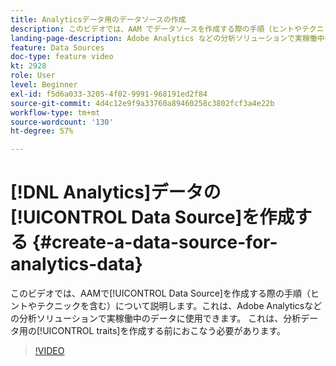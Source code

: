 ```yaml
---
title: Analyticsデータ用のデータソースの作成
description: このビデオでは、AAM でデータソースを作成する際の手順（ヒントやテクニックを含む）について説明します。このデータソースは、Adobe Analytics などの分析ソリューションからリアルタイムで取り込まれるデータに使用できます。これは、分析データの特性を作成する前に実行する必要があります。
landing-page-description: Adobe Analytics などの分析ソリューションで実稼働中のデータのデータソースを作成する方法を説明します。分析データの特性を作成する前に、この操作を行います。
feature: Data Sources
doc-type: feature video
kt: 2928
role: User
level: Beginner
exl-id: f5d6a033-3205-4f02-9991-968191ed2f84
source-git-commit: 4d4c12e9f9a33760a89460258c3802fcf3a4e22b
workflow-type: tm+mt
source-wordcount: '130'
ht-degree: 57%

---
```


# [!DNL Analytics]データの[!UICONTROL Data Source]を作成する {#create-a-data-source-for-analytics-data}

このビデオでは、AAMで[!UICONTROL Data Source]を作成する際の手順（ヒントやテクニックを含む）について説明します。これは、Adobe Analyticsなどの分析ソリューションで実稼働中のデータに使用できます。 これは、分析データ用の[!UICONTROL traits]を作成する前におこなう必要があります。

>[!VIDEO](https://video.tv.adobe.com/v/27329/?quality=12)

